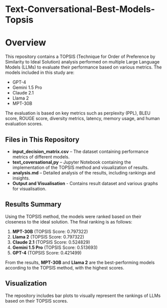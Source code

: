 # Text-Conversational-Best-Models-Topsis

# Overview
This repository contains a TOPSIS (Technique for Order of Preference by Similarity to Ideal Solution) analysis performed on multiple Large Language Models (LLMs) to evaluate their performance based on various metrics. The models included in this study are:

- GPT-4
- Gemini 1.5 Pro
- Claude 2.1
- Llama 2
- MPT-30B

The evaluation is based on key metrics such as perplexity (PPL), BLEU score, ROUGE score, diversity metrics, latency, memory usage, and human evaluation scores.

## Files in This Repository

- **input_decision_matrix.csv** – The dataset containing performance metrics of different models.
- **text_coversational,py** – Jupyter Notebook containing the implementation of the TOPSIS method and visualization of results.
- **analysis.md** – Detailed analysis of the results, including rankings and insights.
- **Output and Visualisation** - Contains result dataset and various graphs for visualisation.

## Results Summary
Using the TOPSIS method, the models were ranked based on their closeness to the ideal solution. The final ranking is as follows:

1. **MPT-30B** (TOPSIS Score: 0.797322)
2. **Llama 2** (TOPSIS Score: 0.797322)
3. **Claude 2.1** (TOPSIS Score: 0.524829)
4. **Gemini 1.5 Pro** (TOPSIS Score: 0.513693)
5. **GPT-4** (TOPSIS Score: 0.421499)

From the results, **MPT-30B** and **Llama 2** are the best-performing models according to the TOPSIS method, with the highest scores.

## Visualization
The repository includes bar plots to visually represent the rankings of LLMs based on their TOPSIS scores.
